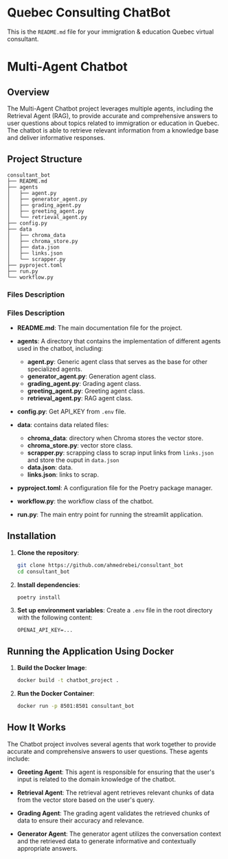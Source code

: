 # Quebec Consulting ChatBot

This is the `README.md` file for your immigration & education Quebec virtual consultant.

# Multi-Agent Chatbot

## Overview

The Multi-Agent Chatbot project leverages multiple agents, including the Retrieval Agent (RAG), to provide accurate and comprehensive answers to user questions about topics related to immigration or education in Quebec. The chatbot is able to retrieve relevant information from a knowledge base and deliver informative responses.


## Project Structure

```
consultant_bot
├── README.md
├── agents
│   ├── agent.py
│   ├── generator_agent.py
│   ├── grading_agent.py
│   ├── greeting_agent.py
│   └── retrieval_agent.py
├── config.py
├── data
│   ├── chroma_data
│   ├── chroma_store.py
│   ├── data.json
│   ├── links.json
│   └── scrapper.py
├── pyproject.toml
├── run.py
└── workflow.py
```

### Files Description

### Files Description

- **README.md**: The main documentation file for the project.
- **agents**: A directory that contains the implementation of different agents used in the chatbot, including:
    - **agent.py**: Generic agent class that serves as the base for other specialized agents.
    - **generator_agent.py**: Generation agent class.
    - **grading_agent.py**: Grading agent class.
    - **greeting_agent.py**: Greeting agent class.
    - **retrieval_agent.py**: RAG agent class.

- **config.py**: Get API_KEY from `.env` file.
- **data**: contains data related files:
    - **chroma_data**: directory when Chroma stores the vector store.
    - **chroma_store.py**: vector store class.
    - **scrapper.py**: scrapping class to scrap input links from `links.json` and store the ouput in `data.json`
    - **data.json**: data.
    - **links.json**: links to scrap.
- **pyproject.toml**: A configuration file for the Poetry package manager.
- **workflow.py**: the workflow class of the chatbot.
- **run.py**: The main entry point for running the streamlit application.



## Installation

1. **Clone the repository**:
   ```bash
   git clone https://github.com/ahmedrebei/consultant_bot
   cd consultant_bot
   ```

2. **Install dependencies**:
    ```bash
    poetry install
    ```

3. **Set up environment variables**:
   Create a `.env` file in the root directory with the following content:
   ```env
   OPENAI_API_KEY=...
   ```

## Running the Application Using Docker

1. **Build the Docker Image**:
   ```bash
   docker build -t chatbot_project .
   ```

2. **Run the Docker Container**:
   ```bash
   docker run -p 8501:8501 consultant_bot
   ```

## How It Works

The Chatbot project involves several agents that work together to provide accurate and comprehensive answers to user questions. These agents include:

 - **Greeting Agent**: This agent is responsible for ensuring that the user's input is related to the domain knowledge of the chatbot.

 - **Retrieval Agent**: The retrieval agent retrieves relevant chunks of data from the vector store based on the user's query.

 - **Grading Agent**: The grading agent validates the retrieved chunks of data to ensure their accuracy and relevance.

 - **Generator Agent**: The generator agent utilizes the conversation context and the retrieved data to generate informative and contextually appropriate answers.


